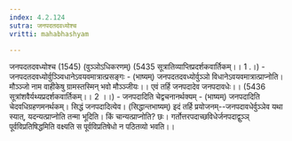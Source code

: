 ```yaml
---
index: 4.2.124
sutra: जनपदतदवध्योश्च
vritti: mahabhashyam

---
```

 जनपदतदवध्योश्च (1545) (वुञ्ञोऽधिकरणम्) (5435 सूत्रातिव्याप्तिप्रदर्शकवार्तिकम्।। 1 .।) - जनपदतदवध्योर्वुञ्ञ्विधानेऽवयवमात्रात्प्रसङ्गः - (भाष्यम्) जनपदतदवध्योर्वुञ्ञो विधानेऽवयवमात्रात्प्राप्नोति। मौञ्ञ्जो नाम वाहीकेषु ग्रामस्तस्मिन् भवो मौञ्ञ्जीयः।। एवं तर्हि जनपदादेव जनपदावधेः।। (5436 सूत्रांशवैर्यथ्यप्रदर्शकवार्तिकम्।। 2 ।।) - जनपदादिति चेद्वचनानर्थक्यम् - (भाष्यम्) जनपदादिति चेदवधिग्रहणमनर्थकम्। सिद्धं जनपदादित्येव। (सिद्धान्तभाष्यम्) इदं तर्हि प्रयोजनम्--जनपदावधेर्वुञ्ञेव यथा स्यात्, यदन्यत्प्राप्नोति तन्मा भूदिति। किं चान्यत्प्राप्नोति? छः। गर्तोत्तरपदाच्छविधेर्जनपदाद्वुञ्ञ् पूर्वविप्रतिषिद्धमिति वक्ष्यति स पूर्वविप्रतिषेधो न पठितव्यो भवति।। 